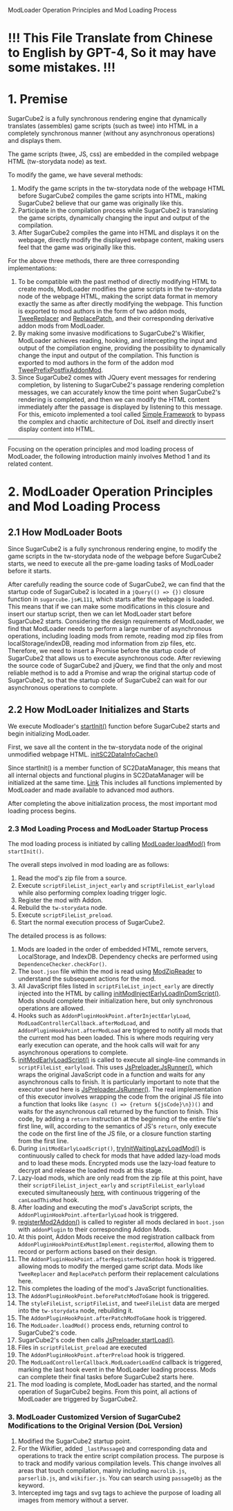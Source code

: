 ModLoader Operation Principles and Mod Loading Process


# **!!! This File Translate from Chinese to English by GPT-4, So it may have some mistakes. !!!**


# 1. Premise
SugarCube2 is a fully synchronous rendering engine that dynamically translates (assembles) game scripts (such as twee) into HTML in a completely synchronous manner (without any asynchronous operations) and displays them.

The game scripts (twee, JS, css) are embedded in the compiled webpage HTML (tw-storydata node) as text.

To modify the game, we have several methods:
1. Modify the game scripts in the tw-storydata node of the webpage HTML before SugarCube2 compiles the game scripts into HTML, making SugarCube2 believe that our game was originally like this.
2. Participate in the compilation process while SugarCube2 is translating the game scripts, dynamically changing the input and output of the compilation.
3. After SugarCube2 compiles the game into HTML and displays it on the webpage, directly modify the displayed webpage content, making users feel that the game was originally like this.

For the above three methods, there are three corresponding implementations:
1. To be compatible with the past method of directly modifying HTML to create mods, ModLoader modifies the game scripts in the tw-storydata node of the webpage HTML, making the script data format in memory exactly the same as after directly modifying the webpage. This function is exported to mod authors in the form of two addon mods, [TweeReplacer]() and [ReplacePatch](), and their corresponding derivative addon mods from ModLoader.
2. By making some invasive modifications to SugarCube2's Wikifier, ModLoader achieves reading, hooking, and intercepting the input and output of the compilation engine, providing the possibility to dynamically change the input and output of the compilation. This function is exported to mod authors in the form of the addon mod [TweePrefixPostfixAddonMod]().
3. Since SugarCube2 comes with JQuery event messages for rendering completion, by listening to SugarCube2's passage rendering completion messages, we can accurately know the time point when SugarCube2's rendering is completed, and then we can modify the HTML content immediately after the passage is displayed by listening to this message. For this, emicoto implemented a tool called [Simple Framework](https://github.com/emicoto/DOLMods) to bypass the complex and chaotic architecture of DoL itself and directly insert display content into HTML.

---

Focusing on the operation principles and mod loading process of ModLoader, the following introduction mainly involves Method 1 and its related content.

# 2. ModLoader Operation Principles and Mod Loading Process

## 2.1 How ModLoader Boots

Since SugarCube2 is a fully synchronous rendering engine, to modify the game scripts in the tw-storydata node of the webpage before SugarCube2 starts, we need to execute all the pre-game loading tasks of ModLoader before it starts.

After carefully reading the source code of SugarCube2, we can find that the startup code of SugarCube2 is located in a `jQuery(() => {})` closure function in `sugarcube.js#L111`, which starts after the webpage is loaded. This means that if we can make some modifications in this closure and insert our startup script, then we can let ModLoader start before SugarCube2 starts.
Considering the design requirements of ModLoader, we find that ModLoader needs to perform a large number of asynchronous operations, including loading mods from remote, reading mod zip files from localStorage/indexDB, reading mod information from zip files, etc.
Therefore, we need to insert a Promise before the startup code of SugarCube2 that allows us to execute asynchronous code. After reviewing the source code of SugarCube2 and jQuery, we find that the only and most reliable method is to add a Promise and wrap the original startup code of SugarCube2, so that the startup code of SugarCube2 can wait for our asynchronous operations to complete.

## 2.2 How ModLoader Initializes and Starts

We execute Modloader's [startInit()](https://github.com/Lyoko-Jeremie/sugarcube-2-ModLoader/blob/ac0bb6c59abd93a2a784f2a574f031861bcf269f/src/BeforeSC2/SC2DataManager.ts#L247) function before SugarCube2 starts and begin initializing ModLoader.

First, we save all the content in the tw-storydata node of the original unmodified webpage HTML. [initSC2DataInfoCache()](https://github.com/Lyoko-Jeremie/sugarcube-2-ModLoader/blob/ac0bb6c59abd93a2a784f2a574f031861bcf269f/src/BeforeSC2/SC2DataManager.ts#L259)

Since startInit() is a member function of SC2DataManager, this means that all internal objects and functional plugins in SC2DataManager will be initialized at the same time. [Link](https://github.com/Lyoko-Jeremie/sugarcube-2-ModLoader/blob/ac0bb6c59abd93a2a784f2a574f031861bcf269f/src/BeforeSC2/SC2DataManager.ts#L25)
This includes all functions implemented by ModLoader and made available to advanced mod authors.

After completing the above initialization process, the most important mod loading process begins.

### 2.3 Mod Loading Process and ModLoader Startup Process

The mod loading process is initiated by calling [ModLoader.loadMod()](https://github.com/Lyoko-Jeremie/sugarcube-2-ModLoader/blob/ac0bb6c59abd93a2a784f2a574f031861bcf269f/src/BeforeSC2/ModLoader.ts#L307) from `startInit()`.

The overall steps involved in mod loading are as follows:
1. Read the mod's zip file from a source.
2. Execute `scriptFileList_inject_early` and `scriptFileList_earlyload` while also performing complex loading trigger logic.
3. Register the mod with Addon.
4. Rebuild the `tw-storydata` node.
5. Execute `scriptFileList_preload`.
6. Start the normal execution process of SugarCube2.

The detailed process is as follows:
1. Mods are loaded in the order of embedded HTML, remote servers, LocalStorage, and IndexDB. Dependency checks are performed using `DependenceChecker.checkFor()`.
2. The `boot.json` file within the mod is read using [ModZipReader](https://github.com/Lyoko-Jeremie/sugarcube-2-ModLoader/blob/ac0bb6c59abd93a2a784f2a574f031861bcf269f/src/BeforeSC2/ModZipReader.ts#L50) to understand the subsequent actions for the mod.
3. All JavaScript files listed in `scriptFileList_inject_early` are directly injected into the HTML by calling [initModInjectEarlyLoadInDomScript()](https://github.com/Lyoko-Jeremie/sugarcube-2-ModLoader/blob/ac0bb6c59abd93a2a784f2a574f031861bcf269f/src/BeforeSC2/ModLoader.ts#L465). Mods should complete their initialization here, but only synchronous operations are allowed.
4. Hooks such as `AddonPluginHookPoint.afterInjectEarlyLoad`, `ModLoadControllerCallback.afterModLoad`, and `AddonPluginHookPoint.afterModLoad` are triggered to notify all mods that the current mod has been loaded. This is where mods requiring very early execution can operate, and the hook calls will wait for any asynchronous operations to complete.
5. [initModEarlyLoadScript()](https://github.com/Lyoko-Jeremie/sugarcube-2-ModLoader/blob/ac0bb6c59abd93a2a784f2a574f031861bcf269f/src/BeforeSC2/ModLoader.ts#L517) is called to execute all single-line commands in `scriptFileList_earlyload`. This uses [JsPreloader.JsRunner()](https://github.com/Lyoko-Jeremie/sugarcube-2-ModLoader/blob/ac0bb6c59abd93a2a784f2a574f031861bcf269f/src/BeforeSC2/JsPreloader.ts#L117), which wraps the original JavaScript code in a function and waits for any asynchronous calls to finish. It is particularly important to note that the executor used here is [JsPreloader.JsRunner()](https://github.com/Lyoko-Jeremie/sugarcube-2-ModLoader/blob/ac0bb6c59abd93a2a784f2a574f031861bcf269f/src/BeforeSC2/JsPreloader.ts#L117). The real implementation of this executor involves wrapping the code from the original JS file into a function that looks like `(async () => {return ${jsCode}\n})()` and waits for the asynchronous call returned by the function to finish. This code, by adding a `return` instruction at the beginning of the entire file's first line, will, according to the semantics of JS's `return`, only execute the code on the first line of the JS file, or a closure function starting from the first line.
6. During `initModEarlyLoadScript()`, [tryInitWaitingLazyLoadMod()]() is continuously called to check for mods that have added lazy-load mods and to load these mods. Encrypted mods use the lazy-load feature to decrypt and release the loaded mods at this stage.
7. Lazy-load mods, which are only read from the zip file at this point, have their `scriptFileList_inject_early` and `scriptFileList_earlyload` executed simultaneously [here](https://github.com/Lyoko-Jeremie/sugarcube-2-ModLoader/blob/ac0bb6c59abd93a2a784f2a574f031861bcf269f/src/BeforeSC2/ModLoader.ts#L745), with continuous triggering of the `canLoadThisMod` hook.
8. After loading and executing the mod's JavaScript scripts, the `AddonPluginHookPoint.afterEarlyLoad` hook is triggered.
9. [registerMod2Addon()](https://github.com/Lyoko-Jeremie/sugarcube-2-ModLoader/blob/ac0bb6c59abd93a2a784f2a574f031861bcf269f/src/BeforeSC2/ModLoader.ts#L384) is called to register all mods declared in `boot.json` with `addonPlugin` to their corresponding Addon Mods.
10. At this point, Addon Mods receive the mod registration callback from `AddonPluginHookPointExMustImplement.registerMod`, allowing them to record or perform actions based on their design.
11. The `AddonPluginHookPoint.afterRegisterMod2Addon` hook is triggered. allowing mods to modify the merged game script data. Mods like `TweeReplacer` and `ReplacePatch` perform their replacement calculations here.
12. This completes the loading of the mod's JavaScript functionalities.
13. The `AddonPluginHookPoint.beforePatchModToGame` hook is triggered.
14. The `styleFileList`, `scriptFileList`, and `tweeFileList` data are merged into the `tw-storydata` node, rebuilding it.
15. The `AddonPluginHookPoint.afterPatchModToGame` hook is triggered.
16. The `ModLoader.loadMod()` process ends, returning control to SugarCube2's code.
17. SugarCube2's code then calls [JsPreloader.startLoad()](https://github.com/Lyoko-Jeremie/sugarcube-2-ModLoader/blob/ac0bb6c59abd93a2a784f2a574f031861bcf269f/src/BeforeSC2/JsPreloader.ts#L51).
18. Files in `scriptFileList_preload` are executed
19. The `AddonPluginHookPoint.afterPreload` hook is triggered.
20. The `ModLoadControllerCallback.ModLoaderLoadEnd` callback is triggered, marking the last hook event in the ModLoader loading process. Mods can complete their final tasks before SugarCube2 starts here.
21. The mod loading is complete, ModLoader has started, and the normal operation of SugarCube2 begins. From this point, all actions of ModLoader are triggered by SugarCube2.


### 3. ModLoader Customized Version of SugarCube2 Modifications to the Original Version (DoL Version)

1. Modified the SugarCube2 startup point.
2. For the Wikifier, added `_lastPassageQ` and corresponding data and operations to track the entire script compilation process. The purpose is to track and modify various compilation levels. This change involves all areas that touch compilation, mainly including `macrolib.js`, `parserlib.js`, and `wikifier.js`. You can search using `passageObj` as the keyword.
3. Intercepted img tags and svg tags to achieve the purpose of loading all images from memory without a server.

